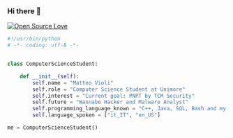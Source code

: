 ### Hi there 👋
[![Open Source Love](https://badges.frapsoft.com/os/v1/open-source.svg?v=102)](https://github.com/ellerbrock/open-source-badge/)


```python
#!/usr/bin/python
# -*- coding: utf-8 -*-


class ComputerScienceStudent:

    def __init__(self):
        self.name = "Matteo Violi"
        self.role = "Computer Science Student at Unimore"
        self.interest = "Current goal: PNPT by TCM Security"
        self.future = "Wannabe Hacker and Malware Analyst"
        self.programming_language_known = "C++, Java, SQL, Bash and my favorite is Python, currently I'm studying Nim"
        self.language_spoken = ["it_IT", "en_US"]

me = ComputerScienceStudent()
```
